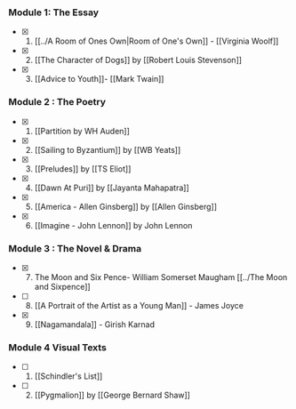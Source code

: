 
### Module 1: The Essay
- [x] 1.  [[../A Room of Ones Own|Room of One's Own]]  - [[Virginia Woolf]] 
- [x] 2. [[The Character of Dogs]] by [[Robert Louis Stevenson]]
- [x] 3. [[Advice to Youth]]- [[Mark Twain]]

### Module 2 : The Poetry
- [x] 1. [[Partition by WH Auden]] 
- [x] 2.  [[Sailing to Byzantium]] by [[WB Yeats]]
- [x] 3. [[Preludes]] by [[TS Eliot]] 
- [x] 4. [[Dawn At Puri]] by [[Jayanta Mahapatra]]
- [x] 5.  [[America - Allen Ginsberg]] by [[Allen Ginsberg]]
- [x] 6.  [[Imagine - John Lennon]] by John Lennon

### Module 3 : The Novel & Drama
- [x] 7. The Moon and Six Pence- William Somerset
Maugham [[../The Moon and Sixpence]]
- [ ] 8. [[A Portrait of the Artist as a Young Man]] - James Joyce
- [x] 9. [[Nagamandala]] - Girish Karnad

### Module 4 Visual Texts
- [ ] 1. [[Schindler's List]] 
- [ ] 2. [[Pygmalion]] by [[George Bernard Shaw]] 
